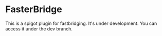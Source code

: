 # FasterBridge
 This is a spigot plugin for fastbridging.
 It's under development.
 You can access it under the dev branch.

